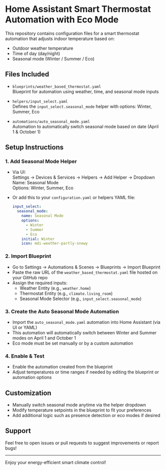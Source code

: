 # Home Assistant Smart Thermostat Automation with Eco Mode

This repository contains configuration files for a smart thermostat automation that adjusts indoor temperature based on:

- Outdoor weather temperature
- Time of day (day/night)
- Seasonal mode (Winter / Summer / Eco)

## Files Included

- `blueprints/weather_based_thermostat.yaml`  
  Blueprint for automation using weather, time, and seasonal mode inputs

- `helpers/input_select.yaml`  
  Defines the `input_select.seasonal_mode` helper with options: Winter, Summer, Eco

- `automations/auto_seasonal_mode.yaml`  
  Automation to automatically switch seasonal mode based on date (April 1 & October 1)

## Setup Instructions

### 1. Add Seasonal Mode Helper

- Via UI:  
  Settings → Devices & Services → Helpers → Add Helper → Dropdown  
  Name: Seasonal Mode  
  Options: Winter, Summer, Eco

- Or add this to your `configuration.yaml` or helpers YAML file:
  ```yaml
  input_select:
    seasonal_mode:
      name: Seasonal Mode
      options:
        - Winter
        - Summer
        - Eco
      initial: Winter
      icon: mdi-weather-partly-snowy
  ```

### 2. Import Blueprint

- Go to Settings → Automations & Scenes → Blueprints → Import Blueprint  
- Paste the raw URL of the `weather_based_thermostat.yaml` file hosted on your GitHub repo  
- Assign the required inputs:  
  - Weather Entity (e.g., `weather.home`)  
  - Thermostat Entity (e.g., `climate.living_room`)  
  - Seasonal Mode Selector (e.g., `input_select.seasonal_mode`)

### 3. Create the Auto Seasonal Mode Automation

- Import the `auto_seasonal_mode.yaml` automation into Home Assistant (via UI or YAML)  
- This automation will automatically switch between Winter and Summer modes on April 1 and October 1  
- Eco mode must be set manually or by a custom automation

### 4. Enable & Test

- Enable the automation created from the blueprint  
- Adjust temperatures or time ranges if needed by editing the blueprint or automation options

## Customization

- Manually switch seasonal mode anytime via the helper dropdown  
- Modify temperature setpoints in the blueprint to fit your preferences  
- Add additional logic such as presence detection or eco modes if desired

## Support

Feel free to open issues or pull requests to suggest improvements or report bugs!

---

Enjoy your energy-efficient smart climate control!